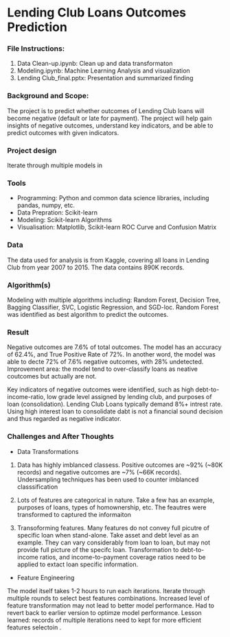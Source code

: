 # Lending Club Loans Outcomes Prediction

### File Instructions: 

1. Data Clean-up.ipynb: Clean up and data transformaton
2. Modeling.ipynb: Machine Learning Analysis and visualization
3. Lending Club_final.pptx: Presentation and summarized finding

### Background and Scope:

The project is to predict whether outcomes of Lending Club loans will become negative (default or late for payment).  The project will help gain insights of negative outcomes, understand key indicators, and be able to predict outcomes with given indicators. 

### Project design

Iterate through multiple models in

### Tools
- Programming: Python and common data science libraries, including pandas, numpy, etc.
- Data Prepration: Scikit-learn
- Modeling: Scikit-learn Algorithms
- Visualisation: Matplotlib, Scikit-learn ROC Curve and Confusion Matrix

### Data

The data used for analysis is from Kaggle, covering all loans in Lending Club from year 2007 to 2015. The data contains 890K records.

### Algorithm(s)

Modeling with multiple algorithms including: Random Forest, Decision Tree, Bagging Classifier, SVC, Logistic Regression, and SGD-loc. Random Forest was identified as best algorithm to predict the outcomes. 

### Result

Negative outcomes are 7.6% of total outcomes. The model has an accuracy of 62.4%, and True Positive Rate of 72%. In another word, the model was able to decte 72% of 7.6% negative outcomes, with 28% undetected. Improvement area: the model tend to over-classify loans as neative coutcomes but actually are not. 

Key indicators of negative outcomes were identified, such as high debt-to-income-ratio, low grade level assigned by lending club, and purposes of loan (consolidation). Lending Club Loans typically demand 8%+ intrest rate. Using high interest loan to consolidate dabt is not a financial sound decision and thus regarded as negative indicator.

### Challenges and After Thoughts

- Data Transformations

1. Data has highly imblanced classess. Positive outcomes are ~92% (~80K records) and negative outcomes are ~7% (~66K records). Undersampling techniques has been used to counter imblanced classsification

2. Lots of features are categorical in nature. Take a few has an example, purposes of loans, types of homownership, etc. The feautres were transformed to captured the informaiton

3. Transoforming features. Many features do not convey full picutre of specific loan when stand-alone. Take asset and debt level as an example. They can vary considerably from loan to loan, but may not provide full picture of the specifc loan. Transformation to debt-to-income ratios, and income-to-payment coverage ratios need to be applied to extact loan specific information. 

- Feature Engineering

The model itself takes 1-2 hours to run each iterations. Iterate through multiple rounds to select best features combinations. Increased level of feature transformation may not lead to better model performance. Had to revert back to earlier version to optimze model performance. Lesson learned: records of multiple iterations need to kept for more efficient features selectoin .






